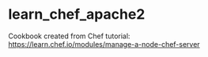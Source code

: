 # learn_chef_apache2

Cookbook created from Chef tutorial: 
https://learn.chef.io/modules/manage-a-node-chef-server
